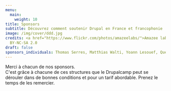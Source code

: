 ```yaml
---
menu:
  main:
    weight: 10
title: Sponsors
subtitle: Découvrez comment soutenir Drupal en France et francophonie
image: /img/cover/ddd.jpg
credits: <a href="https://www.flickr.com/photos/amazeelabs/">Amazee labs</a> CC
  BY-NC-SA 2.0
draft: false
sponsors_individuals: Thomas Serres, Matthias Walti, Yoann Lesouef, Quentin Harelle.
---
```


Merci à chacun de nos sponsors.\
C'est grâce à chacune de ces structures que le Drupalcamp peut se dérouler dans de bonnes conditions et pour un tarif abordable. Prenez le temps de les remercier.
